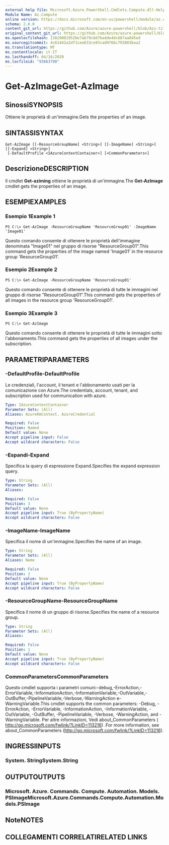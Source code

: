 ```yaml
---
external help file: Microsoft.Azure.PowerShell.Cmdlets.Compute.dll-Help-Help.xml
Module Name: Az.Compute
online version: https://docs.microsoft.com/en-us/powershell/module/az.compute/get-azimage
schema: 2.0.0
content_git_url: https://github.com/Azure/azure-powershell/blob/Azs-tzl/src/Compute/Compute/help/Get-AzImage.md
original_content_git_url: https://github.com/Azure/azure-powershell/blob/Azs-tzl/src/Compute/Compute/help/Get-AzImage.md
ms.openlocfilehash: 13829081952be7ab79c6d7badde4dc687aa845ed
ms.sourcegitcommit: 4c61442a2df1cee633ce93cad9f6bc793803baa2
ms.translationtype: MT
ms.contentlocale: it-IT
ms.lasthandoff: 04/16/2020
ms.locfileid: "93863798"
---
```

# <span data-ttu-id="7cf3a-101">Get-AzImage</span><span class="sxs-lookup"><span data-stu-id="7cf3a-101">Get-AzImage</span></span>

## <span data-ttu-id="7cf3a-102">Sinossi</span><span class="sxs-lookup"><span data-stu-id="7cf3a-102">SYNOPSIS</span></span>
<span data-ttu-id="7cf3a-103">Ottiene le proprietà di un'immagine.</span><span class="sxs-lookup"><span data-stu-id="7cf3a-103">Gets the properties of an image.</span></span>

## <span data-ttu-id="7cf3a-104">SINTASSI</span><span class="sxs-lookup"><span data-stu-id="7cf3a-104">SYNTAX</span></span>

```
Get-AzImage [[-ResourceGroupName] <String>] [[-ImageName] <String>] [[-Expand] <String>]
 [-DefaultProfile <IAzureContextContainer>] [<CommonParameters>]
```

## <span data-ttu-id="7cf3a-105">Descrizione</span><span class="sxs-lookup"><span data-stu-id="7cf3a-105">DESCRIPTION</span></span>
<span data-ttu-id="7cf3a-106">Il cmdlet **Get-aziming** ottiene le proprietà di un'immagine.</span><span class="sxs-lookup"><span data-stu-id="7cf3a-106">The **Get-AzImage** cmdlet gets the properties of an image.</span></span>

## <span data-ttu-id="7cf3a-107">ESEMPI</span><span class="sxs-lookup"><span data-stu-id="7cf3a-107">EXAMPLES</span></span>

### <span data-ttu-id="7cf3a-108">Esempio 1</span><span class="sxs-lookup"><span data-stu-id="7cf3a-108">Example 1</span></span>
```
PS C:\> Get-AzImage -ResourceGroupName 'ResourceGroup01' -ImageName 'Image01'
```

<span data-ttu-id="7cf3a-109">Questo comando consente di ottenere le proprietà dell'immagine denominata "Image01" nel gruppo di risorse "ResourceGroup01".</span><span class="sxs-lookup"><span data-stu-id="7cf3a-109">This command gets the properties of the image named 'Image01' in the resource group 'ResourceGroup01'.</span></span>

### <span data-ttu-id="7cf3a-110">Esempio 2</span><span class="sxs-lookup"><span data-stu-id="7cf3a-110">Example 2</span></span>
```
PS C:\> Get-AzImage -ResourceGroupName 'ResourceGroup01'
```

<span data-ttu-id="7cf3a-111">Questo comando consente di ottenere le proprietà di tutte le immagini nel gruppo di risorse "ResourceGroup01".</span><span class="sxs-lookup"><span data-stu-id="7cf3a-111">This command gets the properties of all images in the resource group 'ResourceGroup01'.</span></span>

### <span data-ttu-id="7cf3a-112">Esempio 3</span><span class="sxs-lookup"><span data-stu-id="7cf3a-112">Example 3</span></span>
```
PS C:\> Get-AzImage
```

<span data-ttu-id="7cf3a-113">Questo comando consente di ottenere le proprietà di tutte le immagini sotto l'abbonamento.</span><span class="sxs-lookup"><span data-stu-id="7cf3a-113">This command gets the properties of all images under the subscription.</span></span>

## <span data-ttu-id="7cf3a-114">PARAMETRI</span><span class="sxs-lookup"><span data-stu-id="7cf3a-114">PARAMETERS</span></span>

### <span data-ttu-id="7cf3a-115">-DefaultProfile</span><span class="sxs-lookup"><span data-stu-id="7cf3a-115">-DefaultProfile</span></span>
<span data-ttu-id="7cf3a-116">Le credenziali, l'account, il tenant e l'abbonamento usati per la comunicazione con Azure.</span><span class="sxs-lookup"><span data-stu-id="7cf3a-116">The credentials, account, tenant, and subscription used for communication with azure.</span></span>

```yaml
Type: IAzureContextContainer
Parameter Sets: (All)
Aliases: AzureRmContext, AzureCredential

Required: False
Position: Named
Default value: None
Accept pipeline input: False
Accept wildcard characters: False
```

### <span data-ttu-id="7cf3a-117">-Espandi</span><span class="sxs-lookup"><span data-stu-id="7cf3a-117">-Expand</span></span>
<span data-ttu-id="7cf3a-118">Specifica la query di espressione Expand.</span><span class="sxs-lookup"><span data-stu-id="7cf3a-118">Specifies the expand expression query.</span></span>

```yaml
Type: String
Parameter Sets: (All)
Aliases: 

Required: False
Position: 3
Default value: None
Accept pipeline input: True (ByPropertyName)
Accept wildcard characters: False
```

### <span data-ttu-id="7cf3a-119">-ImageName</span><span class="sxs-lookup"><span data-stu-id="7cf3a-119">-ImageName</span></span>
<span data-ttu-id="7cf3a-120">Specifica il nome di un'immagine.</span><span class="sxs-lookup"><span data-stu-id="7cf3a-120">Specifies the name of an image.</span></span>

```yaml
Type: String
Parameter Sets: (All)
Aliases: Name

Required: False
Position: 2
Default value: None
Accept pipeline input: True (ByPropertyName)
Accept wildcard characters: False
```

### <span data-ttu-id="7cf3a-121">-ResourceGroupName</span><span class="sxs-lookup"><span data-stu-id="7cf3a-121">-ResourceGroupName</span></span>
<span data-ttu-id="7cf3a-122">Specifica il nome di un gruppo di risorse.</span><span class="sxs-lookup"><span data-stu-id="7cf3a-122">Specifies the name of a resource group.</span></span>

```yaml
Type: String
Parameter Sets: (All)
Aliases: 

Required: False
Position: 1
Default value: None
Accept pipeline input: True (ByPropertyName)
Accept wildcard characters: False
```

### <span data-ttu-id="7cf3a-123">CommonParameters</span><span class="sxs-lookup"><span data-stu-id="7cf3a-123">CommonParameters</span></span>
<span data-ttu-id="7cf3a-124">Questo cmdlet supporta i parametri comuni:-debug,-ErrorAction,-ErrorVariable,-InformationAction,-InformationVariable,-OutVariable,-OutBuffer,-PipelineVariable,-Verbose,-WarningAction e-WarningVariable.</span><span class="sxs-lookup"><span data-stu-id="7cf3a-124">This cmdlet supports the common parameters: -Debug, -ErrorAction, -ErrorVariable, -InformationAction, -InformationVariable, -OutVariable, -OutBuffer, -PipelineVariable, -Verbose, -WarningAction, and -WarningVariable.</span></span> <span data-ttu-id="7cf3a-125">Per altre informazioni, Vedi about_CommonParameters ( http://go.microsoft.com/fwlink/?LinkID=113216) .</span><span class="sxs-lookup"><span data-stu-id="7cf3a-125">For more information, see about_CommonParameters (http://go.microsoft.com/fwlink/?LinkID=113216).</span></span>

## <span data-ttu-id="7cf3a-126">INGRESSI</span><span class="sxs-lookup"><span data-stu-id="7cf3a-126">INPUTS</span></span>

### <span data-ttu-id="7cf3a-127">System. String</span><span class="sxs-lookup"><span data-stu-id="7cf3a-127">System.String</span></span>

## <span data-ttu-id="7cf3a-128">OUTPUT</span><span class="sxs-lookup"><span data-stu-id="7cf3a-128">OUTPUTS</span></span>

### <span data-ttu-id="7cf3a-129">Microsoft. Azure. Commands. Compute. Automation. Models. PSImage</span><span class="sxs-lookup"><span data-stu-id="7cf3a-129">Microsoft.Azure.Commands.Compute.Automation.Models.PSImage</span></span>

## <span data-ttu-id="7cf3a-130">Note</span><span class="sxs-lookup"><span data-stu-id="7cf3a-130">NOTES</span></span>

## <span data-ttu-id="7cf3a-131">COLLEGAMENTI CORRELATI</span><span class="sxs-lookup"><span data-stu-id="7cf3a-131">RELATED LINKS</span></span>

